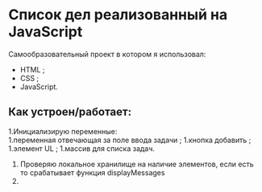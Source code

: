 # Список дел реализованный на JavaScript  

Самообразовательный проект в котором я использовал:  
+ HTML  ;
+ CSS  ;
+ JavaScript.  
 
## Как устроен/работает:  
1.Инициализирую переменные:  
   1.переменная отвечающая за поле ввода задачи  ;
   1.кнопка добавить  ;
   1.элемент UL  ;
   1.массив для списка задач.  
1. Проверяю локальное хранилище на наличие элементов, если есть то срабатывает функция displayMessages  
1. 
 
